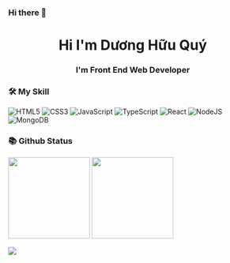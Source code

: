### Hi there 👋
<h1 align= "center"> Hi I'm Dương Hữu Quý </h1>
<h3 align= "center"> I'm Front End Web Developer</h3>

### 🛠 My Skill

![HTML5](https://img.shields.io/badge/html5-%23E34F26.svg?style=flat-square&logo=html5&logoColor=white)
![CSS3](https://img.shields.io/badge/css3-%231572B6.svg?style=flat-square&logo=css3&logoColor=white)
![JavaScript](https://img.shields.io/badge/javascript-%23323330.svg?style=flat-square&logo=javascript&logoColor=%23F7DF1E)
![TypeScript](https://shields.io/badge/TypeScript-3178C6?logo=TypeScript&logoColor=FFF&style=flat-square)
![React](https://img.shields.io/badge/react-%2320232a.svg?style=flat-square&logo=react&logoColor=%2361DAFB)
![NodeJS](https://img.shields.io/badge/node.js-6DA55F?style=flat-square&logo=node.js&logoColor=white)
![MongoDB](https://img.shields.io/badge/MongoDB-%234ea94b.svg?style=flat-square&logo=mongodb&logoColor=white)

### 📚 Github Status

<p>
  <img src="https://github-readme-stats.vercel.app/api/top-langs/?username=Huuquy-HAu&layout=compact&theme=tokyonight&langs_count=6" height="165">
  <img src="https://github-readme-stats.vercel.app/api?username=Huuquy-HAu&show_icons=true&theme=tokyonight" height="165">
</p>


![](https://komarev.com/ghpvc/?username=Huuquy-HAu&style=for-the-badge)


<!--
**Huuquy-HAu/Huuquy-HAu** is a ✨ _special_ ✨ repository because its `README.md` (this file) appears on your GitHub profile.

Here are some ideas to get you started:

- 🔭 I’m currently working on ...
- 🌱 I’m currently learning ...
- 👯 I’m looking to collaborate on ...
- 🤔 I’m looking for help with ...
- 💬 Ask me about ...
- 📫 How to reach me: ...
- 😄 Pronouns: ...
- ⚡ Fun fact: ...
-->
